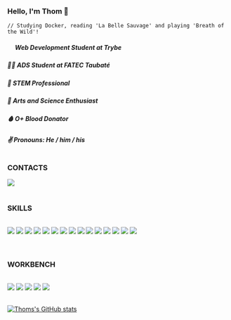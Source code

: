 ### Hello, I'm Thom :raccoon:
```
// Studying Docker, reading 'La Belle Sauvage' and playing 'Breath of the Wild'!
```

##### <img src="https://assets-global.website-files.com/61549abf6fb9ca5e91bc5709/61549abf6fb9ca4e2fbc57a7_favicon_ios.png" width="14em"/> Web Development Student at Trybe
##### :man_technologist: ADS Student at FATEC Taubaté
##### :seedling: STEM Professional
##### :satellite: Arts and Science Enthusiast
##### :drop_of_blood: O+ Blood Donator
##### :v: Pronouns:  He / him / his

#

### CONTACTS
<a href="https://www.linkedin.com/in/wthomasferreira/" target="_blank"><img src="https://img.shields.io/badge/linkedin-0D1117?style=for-the-badge&logo=linkedin&logoColor=0A66C2&logoWidth=20"/></a>

#

### SKILLS

<br>
<div style="display: inline_block">
  <img src="https://img.shields.io/badge/bash-0D1117?style=for-the-badge&logo=gnubash&logoColor=4EAA25&logoWidth=20"/>
  <img src="https://img.shields.io/badge/css3-0D1117?style=for-the-badge&logo=css3&logoColor=1572B6&logoWidth=20"/>
  <img src="https://img.shields.io/badge/docker-0D1117?style=for-the-badge&logo=docker&logoColor=2496ED&logoWidth=20"/>
  <img src="https://img.shields.io/badge/eslint-0D1117?style=for-the-badge&logo=eslint&logoColor=4B32C3&logoWidth=20"/>
  <img src="https://img.shields.io/badge/git-0D1117?style=for-the-badge&logo=git&logoColor=F05032&logoWidth=20"/>
  <img src="https://img.shields.io/badge/github-0D1117?style=for-the-badge&logo=github&logoColor=fff&logoWidth=20"/>
  <img src="https://img.shields.io/badge/html5-0D1117?style=for-the-badge&logo=html5&logoColor=E34F26&logoWidth=20"/>
  <img src="https://img.shields.io/badge/javascript-0D1117?style=for-the-badge&logo=javascript&logoColor=F7DF1E&logoWidth=20"/>
  <img src="https://img.shields.io/badge/jest-0D1117?style=for-the-badge&logo=jest&logoColor=C21325&logoWidth=20"/>
  <img src="https://img.shields.io/badge/npm-0D1117?style=for-the-badge&logo=npm&logoColor=CB3837&logoWidth=20"/>
  <img src="https://img.shields.io/badge/react-0D1117?style=for-the-badge&logo=react&logoColor=61DAFB&logoWidth=20"/>
  <img src="https://img.shields.io/badge/react router-0D1117?style=for-the-badge&logo=reactrouter&logoColor=CA4245&logoWidth=20"/>
  <img src="https://img.shields.io/badge/rtl-0D1117?style=for-the-badge&logo=testinglibrary&logoColor=E33332&logoWidth=20"/>
  <img src="https://img.shields.io/badge/redux toolkit-0D1117?style=for-the-badge&logo=redux&logoColor=764ABC&logoWidth=20"/>
  <img src="https://img.shields.io/badge/stylelint-0D1117?style=for-the-badge&logo=stylelint&logoColor=fff&logoWidth=20"/>
</div>
<br>

#

### WORKBENCH

<br>
<div style="display: inline_block">
  <img src="https://img.shields.io/badge/acer-0D1117?style=for-the-badge&logo=acer&logoColor=83B81AlogoWidth=20"/>
  <img src="https://img.shields.io/badge/android-0D1117?style=for-the-badge&logo=android&logoColor=3DDC84logoWidth=20"/>
  <img src="https://img.shields.io/badge/code-0D1117?style=for-the-badge&logo=visualstudiocode&logoColor=007ACC&logoWidth=20"/>
  <img src="https://img.shields.io/badge/fedora-0D1117?style=for-the-badge&logo=fedora&logoColor=fff&logoWidth=20"/>
  <img src="https://img.shields.io/badge/vivaldi-0D1117?style=for-the-badge&logo=vivaldi&logoColor=EF3939&logoWidth=20"/>
</div>
<br>

[![Thoms's GitHub stats](https://github-readme-stats.vercel.app/api?username=WeltonThomasFerreira&show_icons=true&theme=github_dark)](https://github.com/WeltonThomasFerreira/github-readme-stats)
